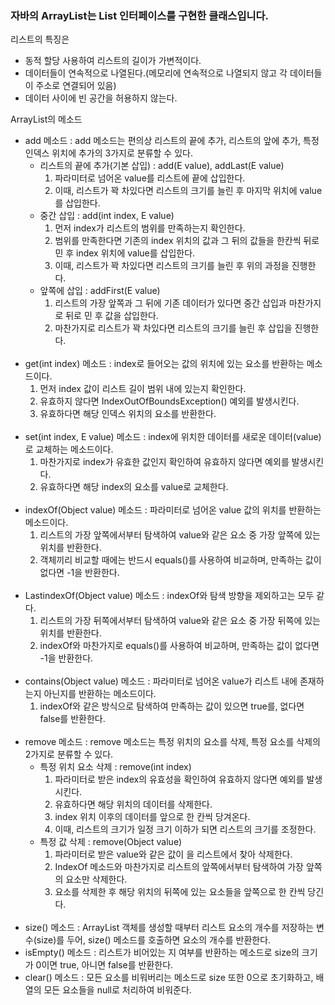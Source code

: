 ### 자바의 ArrayList는 List 인터페이스를 구현한 클래스입니다.

리스트의 특징은
  - 동적 할당 사용하여 리스트의 길이가 가변적이다.
  - 데이터들이 연속적으로 나열된다.(메모리에 연속적으로 나열되지 않고 각 데이터들이 주소로 연결되어 있음)
  - 데이터 사이에 빈 공간을 허용하지 않는다.

ArrayList의 메소드
  - add 메소드
    : add 메소드는 편의상 리스트의 끝에 추가, 리스트의 앞에 추가, 특정 인덱스 위치에 추가의 3가지로 분류할 수 있다.
      - 리스트의 끝에 추가(기본 삽입) : add(E value), addLast(E value)
        1. 파라미터로 넘어온 value를 리스트에 끝에 삽입한다.
        2. 이때, 리스트가 꽉 차있다면 리스트의 크기를 늘린 후 마지막 위치에 value를 삽입한다.
      - 중간 삽입 : add(int index, E value)
        1. 먼저 index가 리스트의 범위를 만족하는지 확인한다.
        2. 범위를 만족한다면 기존의 index 위치의 값과 그 뒤의 값들을 한칸씩 뒤로 민 후 index 위치에 value를 삽입한다.
        3. 이때, 리스트가 꽉 차있다면 리스트의 크기를 늘린 후 위의 과정을 진행한다.
      - 앞쪽에 삽입 : addFirst(E value)
        1.  리스트의 가장 앞쪽과 그 뒤에 기존 데이터가 있다면 중간 삽입과 마찬가지로 뒤로 민 후 값을 삽입한다.
        2.  마찬가지로 리스트가 꽉 차있다면 리스트의 크기를 늘린 후 삽입을 진행한다.
    <br/>
  - get(int index) 메소드
    : index로 들어오는 값의 위치에 있는 요소를 반환하는 메소드이다.
    1.  먼저 index 값이 리스트 길이 범위 내에 있는지 확인한다.
    2.  유효하지 않다면 IndexOutOfBoundsException() 예외를 발생시킨다.
    3.  유효하다면 해당 인덱스 위치의 요소를 반환한다.
    <br/>
  - set(int index, E value) 메소드
    : index에 위치한 데이터를 새로운 데이터(value)로 교체하는 메소드이다.
    1.  마찬가지로 index가 유효한 값인지 확인하여 유효하지 않다면 예외를 발생시킨다.
    2.  유효하다면 해당 index의 요소를 value로 교체한다.
    <br/>
  - indexOf(Object value) 메소드
    : 파라미터로 넘어온 value 값의 위치를 반환하는 메소드이다.
    1.  리스트의 가장 앞쪽에서부터 탐색하여 value와 같은 요소 중 가장 앞쪽에 있는 위치를 반환한다.
    2.  객체끼리 비교할 때에는 반드시 equals()를 사용하여 비교하며, 만족하는 값이 없다면 -1을 반환한다.
    <br/>
  - LastindexOf(Object value) 메소드
    : indexOf와 탐색 방향을 제외하고는 모두 같다.
    1.  리스트의 가장 뒤쪽에서부터 탐색하여 value와 같은 요소 중 가장 뒤쪽에 있는 위치를 반환한다.
    2.  indexOf와 마찬가지로 equals()를 사용하여 비교하며, 만족하는 값이 없다면 -1을 반환한다.
    <br/>
  - contains(Object value) 메소드
    : 파라미터로 넘어온 value가 리스트 내에 존재하는지 아닌지를 반환하는 메소드이다.
    1.  indexOf와 같은 방식으로 탐색하여 만족하는 값이 있으면 true를, 없다면 false를 반환한다.
    <br/>
  - remove 메소드
    : remove 메소드는 특정 위치의 요소를 삭제, 특정 요소를 삭제의 2가지로 분류할 수 있다.
      - 특정 위치 요소 삭제 : remove(int index)
        1.  파라미터로 받은 index의 유효성을 확인하여 유효하지 않다면 예외를 발생시킨다.
        2.  유효하다면 해당 위치의 데이터를 삭제한다.
        3.  index 위치 이후의 데이터를 앞으로 한 칸씩 당겨온다.
        4.  이때, 리스트의 크기가 일정 크기 이하가 되면 리스트의 크기를 조정한다.
      - 특정 값 삭제 : remove(Object value)
        1.  파라미터로 받은 value와 같은 값이 을 리스트에서 찾아 삭제한다.
        2.  IndexOf 메소드와 마찬가지로 리스트의 앞쪽에서부터 탐색하여 가장 앞쪽의 요소만 삭제한다.
        3.  요소를 삭제한 후 해당 위치의 뒤쪽에 있는 요소들을 앞쪽으로 한 칸씩 당긴다.
    <br/>
  - size() 메소드
    : ArrayList 객체를 생성할 때부터 리스트 요소의 개수를 저장하는 변수(size)를 두어, size() 메소드를 호출하면 요소의 개수를 반환한다.
    <br/>
  - isEmpty() 메소드
    : 리스트가 비어있는 지 여부를 반환하는 메소드로 size의 크기가 0이면 true, 아니면 false를 반환한다.
    <br/>
  - clear() 메소드
    : 모든 요소를 비워버리는 메소드로 size 또한 0으로 초기화하고, 배열의 모든 요소들을 null로 처리하여 비워준다.
